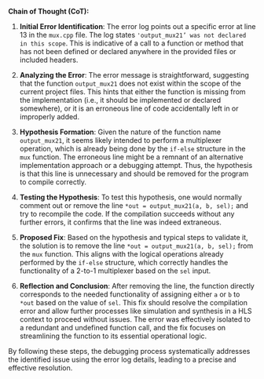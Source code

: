 **Chain of Thought (CoT):**

1. **Initial Error Identification**: The error log points out a specific error at line 13 in the `mux.cpp` file. The log states `'output_mux21’ was not declared in this scope`. This is indicative of a call to a function or method that has not been defined or declared anywhere in the provided files or included headers.

2. **Analyzing the Error**: The error message is straightforward, suggesting that the function `output_mux21` does not exist within the scope of the current project files. This hints that either the function is missing from the implementation (i.e., it should be implemented or declared somewhere), or it is an erroneous line of code accidentally left in or improperly added.

3. **Hypothesis Formation**: Given the nature of the function name `output_mux21`, it seems likely intended to perform a multiplexer operation, which is already being done by the `if-else` structure in the `mux` function. The erroneous line might be a remnant of an alternative implementation approach or a debugging attempt. Thus, the hypothesis is that this line is unnecessary and should be removed for the program to compile correctly.

4. **Testing the Hypothesis**: To test this hypothesis, one would normally comment out or remove the line `*out = output_mux21(a, b, sel);` and try to recompile the code. If the compilation succeeds without any further errors, it confirms that the line was indeed extraneous.

5. **Proposed Fix**: Based on the hypothesis and typical steps to validate it, the solution is to remove the line `*out = output_mux21(a, b, sel);` from the `mux` function. This aligns with the logical operations already performed by the `if-else` structure, which correctly handles the functionality of a 2-to-1 multiplexer based on the `sel` input.

6. **Reflection and Conclusion**: After removing the line, the function directly corresponds to the needed functionality of assigning either `a` or `b` to `*out` based on the value of `sel`. This fix should resolve the compilation error and allow further processes like simulation and synthesis in a HLS context to proceed without issues. The error was effectively isolated to a redundant and undefined function call, and the fix focuses on streamlining the function to its essential operational logic.

By following these steps, the debugging process systematically addresses the identified issue using the error log details, leading to a precise and effective resolution.
